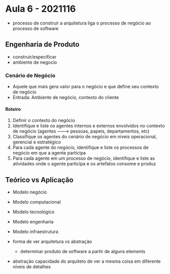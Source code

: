 
# Aula 6 - 2021116
- processo de construir a arquitetura liga o processo de negócio ao processo de software

## Engenharia de Produto
- construir/especificar 
- ambiente de negocio

### Cenário de Negócio
- Aquele que mais gera valor para o negócio e que define seu contexto de negócio
- Entrada: Ambiente de negócio, contexto do cliente

#### Roteiro
1. Definir o contexto do negócio
2. Identifique e liste os agentes internos e externos envolvidos no contexto de negócio (agentes ---> pessoas, papeis, departamentos, etc)
3. Classifique os agentes do cenário de negócio em níveis operacional, gerencial e estratégico
4. Para cada agente do negócio, identifique e liste os processos de negócio em que a agente participa
5. Para cada agente em um processo de negócio, identifique e liste as atividades onde o agente participa e os artefatos consome e produz




## Teórico vs Aplicação
- Modelo negócio
- Modelo computacional
- Modelo tecnológico
- Modelo engenharia
- Modelo infraestrutura

- forma de ver arquitetura vs abstração
    - determinar produto de software a partir de alguns elements

- abstração capacidade do arquiteto de ver a mesma coisa em diferente níveis de detalhes
